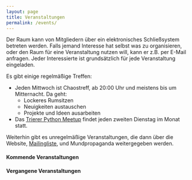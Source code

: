 ```yaml
---
layout: page
title: Veranstaltungen
permalink: /events/
---
```


Der Raum kann von Mitgliedern über ein elektronisches Schließsystem betreten werden.
Falls jemand Interesse hat selbst was zu organisieren, oder den Raum für eine Veranstaltung nutzen will, kann er z.B. per E-Mail anfragen.
Jeder Interessierte ist grundsätzlich für jede Veranstaltung eingeladen.

Es gibt einige regelmäßige Treffen:

  - Jeden Mittwoch ist Chaostreff, ab 20:00 Uhr und meistens bis um Mitternacht. Da geht:
    - Lockeres Rumsitzen
    - Neuigkeiten austauschen
    - Projekte und Ideen ausarbeiten
  - Das [Trierer Python Meetup](http://www.meetup.com/de-DE/PythonTrier/) findet jeden zweiten Dienstag im Monat statt.

Weiterhin gibt es unregelmäßige Veranstaltungen, die dann über die Website, [Mailingliste](https://mailings.brandin.de/listinfo/public), und Mundpropaganda weitergegeben werden.





#### Kommende Veranstaltungen

<p class="upcoming-events"></p>


#### Vergangene Veranstaltungen

<p class="previous-events"></p>



<script src="https://cdn.jsdelivr.net/momentjs/2.10.6/moment-with-locales.min.js"></script>
<script src="https://code.jquery.com/jquery-2.2.4.js"></script>
<script src="/js/events.js"></script>
